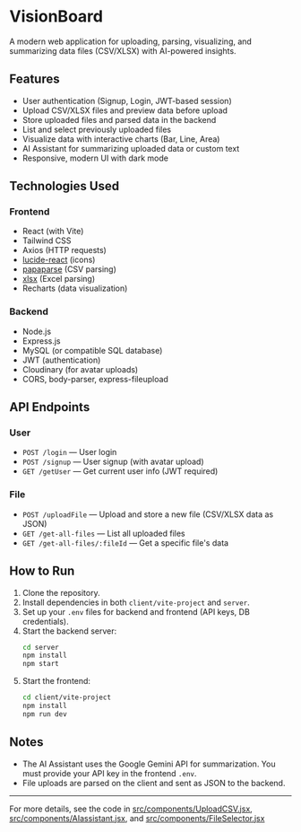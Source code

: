 # VisionBoard

A modern web application for uploading, parsing, visualizing, and summarizing data files (CSV/XLSX) with AI-powered insights.

## Features

- User authentication (Signup, Login, JWT-based session)
- Upload CSV/XLSX files and preview data before upload
- Store uploaded files and parsed data in the backend
- List and select previously uploaded files
- Visualize data with interactive charts (Bar, Line, Area)
- AI Assistant for summarizing uploaded data or custom text
- Responsive, modern UI with dark mode

## Technologies Used

### Frontend

- React (with Vite)
- Tailwind CSS
- Axios (HTTP requests)
- [lucide-react](https://lucide.dev/) (icons)
- [papaparse](https://www.papaparse.com/) (CSV parsing)
- [xlsx](https://github.com/SheetJS/sheetjs) (Excel parsing)
- Recharts (data visualization)

### Backend

- Node.js
- Express.js
- MySQL (or compatible SQL database)
- JWT (authentication)
- Cloudinary (for avatar uploads)
- CORS, body-parser, express-fileupload

## API Endpoints

### User

- `POST /login` — User login
- `POST /signup` — User signup (with avatar upload)
- `GET /getUser` — Get current user info (JWT required)

### File

- `POST /uploadFile` — Upload and store a new file (CSV/XLSX data as JSON)
- `GET /get-all-files` — List all uploaded files
- `GET /get-all-files/:fileId` — Get a specific file's data

## How to Run

1. Clone the repository.
2. Install dependencies in both `client/vite-project` and `server`.
3. Set up your `.env` files for backend and frontend (API keys, DB credentials).
4. Start the backend server:  
   ```sh
   cd server
   npm install
   npm start
   ```
5. Start the frontend:  
   ```sh
   cd client/vite-project
   npm install
   npm run dev
   ```

## Notes

- The AI Assistant uses the Google Gemini API for summarization. You must provide your API key in the frontend `.env`.
- File uploads are parsed on the client and sent as JSON to the backend.

---

For more details, see the code in [src/components/UploadCSV.jsx](src/components/UploadCSV.jsx), [src/components/AIassistant.jsx](src/components/AIassistant.jsx), and [src/components/FileSelector.jsx](src/components/FileSelector.jsx)